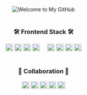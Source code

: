 <div align="center">
  
<img src="https://capsule-render.vercel.app/api?type=waving&color=80CBC4&height=100&section=header&text=Welcome%20to%20JangKyum%20GitHub%E2%AD%90&fontSize=30" alt="Welcome to My GitHub" />

</div>

<br>

<div align="center">
<h3>🛠️ Frontend Stack 🛠️</h3>
<img src="https://img.shields.io/badge/JavaScript-F7DF1E?style=flat-square&logo=javascript&logoColor=black&logoWidth=14&label=" alt="JavaScript" height="20" />
<img src="https://img.shields.io/badge/TypeScript-3178C6?style=flat-square&logo=typescript&logoColor=white&logoWidth=14&label=" alt="TypeScript" height="20" />
<img src="https://img.shields.io/badge/HTML5-E34F26?style=flat-square&logo=html5&logoColor=white&logoWidth=14&label=" alt="HTML5" height="20" />
<img src="https://img.shields.io/badge/CSS3-1572B6?style=flat-square&logo=css3&logoColor=white&logoWidth=14&label=" alt="CSS3" height="20" />
   
<img src="https://img.shields.io/badge/React-61DAFB?style=flat-square&logo=react&logoColor=black&logoWidth=14&label=" alt="React" height="20" />
<img src="https://img.shields.io/badge/Vue.js-42B883?style=flat-square&logo=vue.js&logoColor=white&logoWidth=14&label=" alt="Vue.js" height="20" />
<img src="https://img.shields.io/badge/Angular-DD0031?style=flat-square&logo=angular&logoColor=white&logoWidth=14&label=" alt="Angular" height="20" />
<img src="https://img.shields.io/badge/Next.js-000000?style=flat-square&logo=next.js&logoColor=white&logoWidth=14&label=" alt="Next.js" height="20" />
</div>

<br>

<div align="center">
<h3>🤝 Collaboration 🤝 </h3>
<a href="[https://github.com](https://github.com/)"><img src="https://img.shields.io/badge/GitHub-181717?style=flat-square&logo=github&logoColor=white&logoWidth=14&label=" alt="GitHub" height="20" /></a>
<a href="[https://notion.so](https://notion.so/)"><img src="https://img.shields.io/badge/Notion-000000?style=flat-square&logo=notion&logoColor=white&logoWidth=14&label=" alt="Notion" height="20" /></a>
<a href="[https://slack.com](https://slack.com/)"><img src="https://img.shields.io/badge/Slack-4A154B?style=flat-square&logo=slack&logoColor=white&logoWidth=14&label=" alt="Slack" height="20" /></a>
<a href="https://www.figma.com/"><img src="https://img.shields.io/badge/Figma-F24E1E?style=flat-square&logo=figma&logoColor=white&logoWidth=14&label=" alt="Figma" height="20" /></a>
<a href="https://discord.com/"><img src="https://img.shields.io/badge/Discord-5865F2?style=flat-square&logo=discord&logoColor=white&logoWidth=14&label=" alt="Discord" height="20" /></a>
</div>

